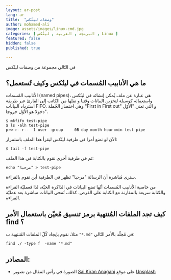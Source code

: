 ```yaml
---
layout: ar-post
lang: ar
title:  "وصفات لينُكس"
author: mohamed-ali
image: assets/images/linux-cmd.jpg
categories: [ البرمجة , العربية , لينُكس , Linux ]
featured: false
hidden: false
published: true

---
```


في التّالي مجموعة من وصفات لينُكس

## ما هي الأنابيب المُسمات في لينُكس وكيف تُستعمل؟

الأنابيب المُسمات (named pipes)، هي عبارة عن ملف يُمكن إنشائه في لينُكس واستعماله كوسيلة لتخزين البيانات وقتيا و نقلها من الكاتب إلى القارئ عبر طريقة استرداد البيانات FIFO. وهي اختصار الجُملة "First in First out" و التي تعني "الأوّل دخولا هو الأوّل خروجا".


```
$ mkfifo test-pipe
$ ls -alh test-pipe
prw-r--r--  1 user  group     0B day month hour:min test-pipe
```

الآن لو نضع أمرا في طرفية لينُكس ليقرأ هذا الملف باستمرار:

```
$ tail -f test-pipe
```

ثم في طرفية أخرى نقوم بالكتابة في هذا الملف:

```
echo "مرحبا" > test-pipe
```

سنرى مُباشرة أن الرسالة "مرحبا" تظهر في الطرفية أين نقوم بالقراءة.

من خاصية الأنابيب المُسمات أنّها تضع البيانات في الذاكرة الحيّة، لذا فعمليّة القراءة والكتابة سريعة بالمقارنة مع الكتابة على القرص. كذلك، تُمحى البيانات مباشرة بعد عمليّة القراءة.

## كيف تجد الملفات المُنتهية برمز تنسيق مُعيّن باستعمال الأمر find ؟

مثلا، نقوم بإيجاد كُلّ الملفات المُنتهية ب `"*.md"` في مُجلّد بالأمر التّالي:

```
find ./ -type f  -name "*.md"
```

## المصادر:

* الصورة في رأس المقال من تصوير <a href="https://unsplash.com/@anagani_saikiran?utm_source=unsplash&utm_medium=referral&utm_content=creditCopyText">Sai Kiran Anagani</a> على موقع <a href="https://unsplash.com/s/photos/linux?utm_source=unsplash&utm_medium=referral&utm_content=creditCopyText">Unsplash</a>
  
